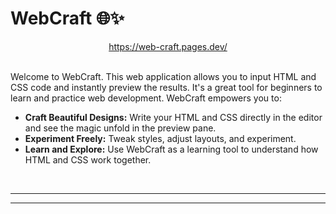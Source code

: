 # WebCraft 🌐✨

<div align="center"><a href="https://web-craft.pages.dev/">https://web-craft.pages.dev/</a></div>

<br>

Welcome to WebCraft. This web application allows you to input HTML and CSS code and instantly preview the results. It's a great tool for beginners to learn and practice web development. WebCraft empowers you to:

- **Craft Beautiful Designs:** Write your HTML and CSS directly in the editor and see the magic unfold in the preview pane.
- **Experiment Freely:** Tweak styles, adjust layouts, and experiment.
- **Learn and Explore:** Use WebCraft as a learning tool to understand how HTML and CSS work together.

<br>

---
---